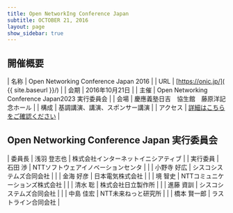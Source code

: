 ```yaml
---
title: Open NetworkIng Conference Japan
subtitle: OCTOBER 21, 2016
layout: page
show_sidebar: true
---
```

## 開催概要

| 名称     | Open Networking Conference Japan 2016 |
| URL      | [https://onic.jp/]( {{ site.baseurl }}/) |
| 会期     | 2016年10月21日 |
| 主催     | Open Networking Conference Japan2023 実行委員会 |
| 会場     | 慶應義塾日吉　協生館　藤原洋記念ホール |
| 構成     | 基調講演、講演、スポンサー講演 |
| アクセス | [詳細はこちらをご確認ください](https://www.kcc.keio.ac.jp/access/index.html) | 


## Open Networking Conference Japan 実行委員会

| 委員長 | 浅羽 登志也 | 株式会社インターネットイニシアティブ | 
| 実行委員 | 石田 渉 | NTTソフトウェアイノベーションセンタ | 
| | 小野寺 好広 | シスコシステムズ合同会社 |
| | 金海 好彦 | 日本電気株式会社 | 
| | 境 智史 | NTTコミュニケーションズ株式会社 |
| | 清水 聡 | 株式会社日立製作所 |
| | 進藤 資訓 | シスコシステムズ合同会社 |
| | 中島 佳宏 | NTT未来ねっと研究所 |
| | 橋本 賢一郎 | ラストライン合同会社 |